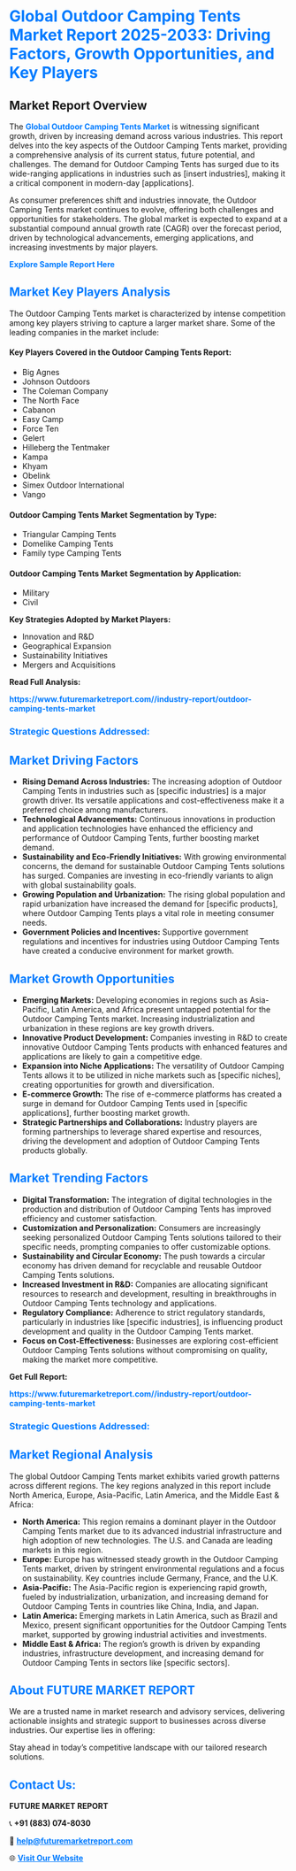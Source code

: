 <h1 style="color: #007BFF;">Global Outdoor Camping Tents Market Report 2025-2033: Driving Factors, Growth Opportunities, and Key Players</h1>

<section id="overview">
<h2>Market Report Overview</h2>
<p>The <a href="https://www.futuremarketreport.com//industry-report/outdoor-camping-tents-market" style="color: #007BFF; text-decoration: none;"><strong>Global Outdoor Camping Tents Market</strong></a> is witnessing significant growth, driven by increasing demand across various industries. This report delves into the key aspects of the Outdoor Camping Tents market, providing a comprehensive analysis of its current status, future potential, and challenges. The demand for Outdoor Camping Tents has surged due to its wide-ranging applications in industries such as [insert industries], making it a critical component in modern-day [applications].</p>
<p>As consumer preferences shift and industries innovate, the Outdoor Camping Tents market continues to evolve, offering both challenges and opportunities for stakeholders. The global market is expected to expand at a substantial compound annual growth rate (CAGR) over the forecast period, driven by technological advancements, emerging applications, and increasing investments by major players.</p>
</section>

<section id="overview">
<p><a href="https://www.futuremarketreport.com//request-sample/reportId=57922" style="color: #007BFF; text-decoration: none;"><strong>Explore Sample Report Here</strong></a></p>
</section>

<section id="key-players">
<h2 style="color: #007BFF;">Market Key Players Analysis</h2>
<p>The Outdoor Camping Tents market is characterized by intense competition among key players striving to capture a larger market share. Some of the leading companies in the market include:</p>
<h4>Key Players Covered in the Outdoor Camping Tents Report:</h4>
<ul><li>Big Agnes</li><li>Johnson Outdoors</li><li>The Coleman Company</li><li>The North Face</li><li>Cabanon</li><li>Easy Camp</li><li>Force Ten</li><li>Gelert</li><li>Hilleberg the Tentmaker</li><li>Kampa</li><li>Khyam</li><li>Obelink</li><li>Simex Outdoor International</li><li>Vango</li></ul>
<h4>Outdoor Camping Tents Market Segmentation by Type:</h4>
<ul><li>Triangular Camping Tents</li><li>Domelike Camping Tents</li><li>Family type Camping Tents</li></ul>

<h4>Outdoor Camping Tents Market Segmentation by Application:</h4>
<ul><li>Military</li><li>Civil</li></ul>
<p><strong>Key Strategies Adopted by Market Players:</strong></p>
<ul>
<li>Innovation and R&D</li>
<li>Geographical Expansion</li>
<li>Sustainability Initiatives</li>
<li>Mergers and Acquisitions</li>
</ul>
</section>

<section>
<p><strong>Read Full Analysis: </strong></p><a href="https://www.futuremarketreport.com//industry-report/outdoor-camping-tents-market" style="color: #007BFF; text-decoration: none;"><strong>https://www.futuremarketreport.com//industry-report/outdoor-camping-tents-market</strong></a>
<h3 style="color: #007BFF;">Strategic Questions Addressed:</h3>
</section>

<section id="driving-factors">
<h2 style="color: #007BFF;">Market Driving Factors</h2>
<ul>
<li><strong>Rising Demand Across Industries:</strong> The increasing adoption of Outdoor Camping Tents in industries such as [specific industries] is a major growth driver. Its versatile applications and cost-effectiveness make it a preferred choice among manufacturers.</li>
<li><strong>Technological Advancements:</strong> Continuous innovations in production and application technologies have enhanced the efficiency and performance of Outdoor Camping Tents, further boosting market demand.</li>
<li><strong>Sustainability and Eco-Friendly Initiatives:</strong> With growing environmental concerns, the demand for sustainable Outdoor Camping Tents solutions has surged. Companies are investing in eco-friendly variants to align with global sustainability goals.</li>
<li><strong>Growing Population and Urbanization:</strong> The rising global population and rapid urbanization have increased the demand for [specific products], where Outdoor Camping Tents plays a vital role in meeting consumer needs.</li>
<li><strong>Government Policies and Incentives:</strong> Supportive government regulations and incentives for industries using Outdoor Camping Tents have created a conducive environment for market growth.</li>
</ul>
</section>

<section id="growth-opportunities">
<h2 style="color: #007BFF;">Market Growth Opportunities</h2>
<ul>
<li><strong>Emerging Markets:</strong> Developing economies in regions such as Asia-Pacific, Latin America, and Africa present untapped potential for the Outdoor Camping Tents market. Increasing industrialization and urbanization in these regions are key growth drivers.</li>
<li><strong>Innovative Product Development:</strong> Companies investing in R&D to create innovative Outdoor Camping Tents products with enhanced features and applications are likely to gain a competitive edge.</li>
<li><strong>Expansion into Niche Applications:</strong> The versatility of Outdoor Camping Tents allows it to be utilized in niche markets such as [specific niches], creating opportunities for growth and diversification.</li>
<li><strong>E-commerce Growth:</strong> The rise of e-commerce platforms has created a surge in demand for Outdoor Camping Tents used in [specific applications], further boosting market growth.</li>
<li><strong>Strategic Partnerships and Collaborations:</strong> Industry players are forming partnerships to leverage shared expertise and resources, driving the development and adoption of Outdoor Camping Tents products globally.</li>
</ul>
</section>

<section id="trending-factors">
<h2 style="color: #007BFF;">Market Trending Factors</h2>
<ul>
<li><strong>Digital Transformation:</strong> The integration of digital technologies in the production and distribution of Outdoor Camping Tents has improved efficiency and customer satisfaction.</li>
<li><strong>Customization and Personalization:</strong> Consumers are increasingly seeking personalized Outdoor Camping Tents solutions tailored to their specific needs, prompting companies to offer customizable options.</li>
<li><strong>Sustainability and Circular Economy:</strong> The push towards a circular economy has driven demand for recyclable and reusable Outdoor Camping Tents solutions.</li>
<li><strong>Increased Investment in R&D:</strong> Companies are allocating significant resources to research and development, resulting in breakthroughs in Outdoor Camping Tents technology and applications.</li>
<li><strong>Regulatory Compliance:</strong> Adherence to strict regulatory standards, particularly in industries like [specific industries], is influencing product development and quality in the Outdoor Camping Tents market.</li>
<li><strong>Focus on Cost-Effectiveness:</strong> Businesses are exploring cost-efficient Outdoor Camping Tents solutions without compromising on quality, making the market more competitive.</li>
</ul>
</section>

<section>
<p><strong>Get Full Report: </strong></p><a href="https://www.futuremarketreport.com//industry-report/outdoor-camping-tents-market" style="color: #007BFF; text-decoration: none;"><strong>https://www.futuremarketreport.com//industry-report/outdoor-camping-tents-market</strong></a>
<h3 style="color: #007BFF;">Strategic Questions Addressed:</h3>
</section>


<section id="regional-analysis">
<h2 style="color: #007BFF;">Market Regional Analysis</h2>
<p>The global Outdoor Camping Tents market exhibits varied growth patterns across different regions. The key regions analyzed in this report include North America, Europe, Asia-Pacific, Latin America, and the Middle East & Africa:</p>
<ul>
<li><strong>North America:</strong> This region remains a dominant player in the Outdoor Camping Tents market due to its advanced industrial infrastructure and high adoption of new technologies. The U.S. and Canada are leading markets in this region.</li>
<li><strong>Europe:</strong> Europe has witnessed steady growth in the Outdoor Camping Tents market, driven by stringent environmental regulations and a focus on sustainability. Key countries include Germany, France, and the U.K.</li>
<li><strong>Asia-Pacific:</strong> The Asia-Pacific region is experiencing rapid growth, fueled by industrialization, urbanization, and increasing demand for Outdoor Camping Tents in countries like China, India, and Japan.</li>
<li><strong>Latin America:</strong> Emerging markets in Latin America, such as Brazil and Mexico, present significant opportunities for the Outdoor Camping Tents market, supported by growing industrial activities and investments.</li>
<li><strong>Middle East & Africa:</strong> The region’s growth is driven by expanding industries, infrastructure development, and increasing demand for Outdoor Camping Tents in sectors like [specific sectors].</li>
</ul>
</section>

<footer>
<h2 style="color: #007BFF;">About FUTURE MARKET REPORT</h2>
<p>We are a trusted name in market research and advisory services, delivering actionable insights and strategic support to businesses across diverse industries. Our expertise lies in offering:</p>

<p>Stay ahead in today’s competitive landscape with our tailored research solutions.</p>

<h2 style="color: #007BFF;">Contact Us:</h2>
<p><strong>FUTURE MARKET REPORT</strong></p>
<p>📞 <strong>+91 (883) 074-8030</strong></p>
<p>📧 <strong><a href="mailto:help@futuremarketreport.com" style="color: #007BFF;">help@futuremarketreport.com</a></strong></p>
<p>🌐 <strong><a href="https://www.futuremarketreport.com/" style="color: #007BFF;">Visit Our Website</a></strong></p>
</footer>